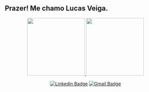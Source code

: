## Prazer! Me chamo Lucas Veiga.

<div align="center">
  
  <a href="https://github.com/lucasveiga19">
  <img height="180em" src="https://github-readme-stats.vercel.app/api?username=lucasveiga19&show_icons=true&theme=maroongold&include_all_commits=true&count_private=true"/> 
    <img height="180em" src="https://github-readme-stats.vercel.app/api/top-langs/?username=lucasveiga19&layout=compact&langs_count=7&theme=maroongold"/>
</div>

<div align="center">
  
  [![Linkedin Badge](https://img.shields.io/badge/-LucasVeiga-blue?style=flat-square&logo=Linkedin&logoColor=white&link=https://www.linkedin.com/in/lucasveiga19)](https://www.linkedin.com/in/lucasveiga19)
  [![Gmail Badge](https://img.shields.io/badge/-lucas.veiga@laveiga.com.br-c14438?style=flat-square&logo=Gmail&logoColor=white&link=mailto:lucas.veiga@laveiga.com.br)](mailto:lucas.veiga@laveiga.com.br)
</div>
